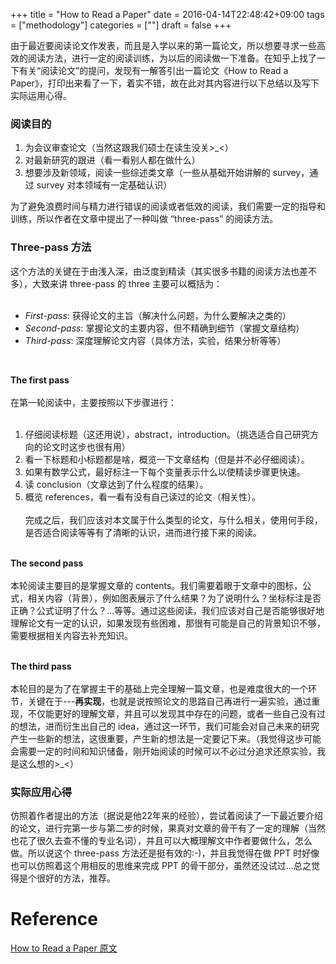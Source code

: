 +++
title = "How to Read a Paper"
date = 2016-04-14T22:48:42+09:00
tags = ["methodology"]
categories = [""]
draft = false
+++

由于最近要阅读论文作发表，而且是入学以来的第一篇论文，所以想要寻求一些高效的阅读方法，进行一定的阅读训练，为以后的阅读做一下准备。在知乎上找了一下有关“阅读论文”的提问，发现有一解答引出一篇论文《How to Read a Paper》，打印出来看了一下，着实不错，故在此对其内容进行以下总结以及写下实际运用心得。
<!--more-->
### 阅读目的

1. 为会议审查论文（当然这跟我们硕士在读生没关>_<）
2. 对最新研究的跟进（看一看别人都在做什么）
3. 想要涉及新领域，阅读一些综述类文章（一些从基础开始讲解的 survey，通过 survey 对本领域有一定基础认识）

为了避免浪费时间与精力进行错误的阅读或者低效的阅读，我们需要一定的指导和训练，所以作者在文章中提出了一种叫做 “three-pass” 的阅读方法。

### Three-pass 方法

这个方法的关键在于由浅入深，由泛度到精读（其实很多书籍的阅读方法也差不多），大致来讲 three-pass 的 three 主要可以概括为：<br /><br />
- <i>First-pass</i>: 获得论文的主旨（解决什么问题，为什么要解决之类的）<br />
- <i>Second-pass</i>: 掌握论文的主要内容，但不精确到细节（掌握文章结构）<br />
- <i>Third-pass</i>: 深度理解论文内容（具体方法，实验，结果分析等等）<br />
<br />

<b>The first pass</b><br /><br />
在第一轮阅读中，主要按照以下步骤进行：<br /><br />
1. 仔细阅读标题（这还用说），abstract，introduction。（挑选适合自己研究方向的论文时这步也很有用）<br />
2. 看一下标题和小标题都是啥，概览一下文章结构（但是并不必仔细阅读）。<br />
3. 如果有数学公式，最好标注一下每个变量表示什么以使精读步骤更快速。<br />
4. 读 conclusion（文章达到了什么程度的结果）。<br />
5. 概览 references，看一看有没有自己读过的论文（相关性）。<br /><br />
完成之后，我们应该对本文属于什么类型的论文，与什么相关，使用何手段，是否适合阅读等等有了清晰的认识，进而进行接下来的阅读。<br /><br />

<b>The second pass</b><br /><br />
本轮阅读主要目的是掌握文章的 contents。我们需要着眼于文章中的图标，公式，相关内容（背景），例如图表展示了什么结果？为了说明什么？坐标标注是否正确？公式证明了什么？...等等。通过这些阅读，我们应该对自己是否能够很好地理解论文有一定的认识，如果发现有些困难，那很有可能是自己的背景知识不够，需要根据相关内容去补充知识。<br /><br />

<b>The third pass</b><br /><br />
本轮目的是为了在掌握主干的基础上完全理解一篇文章，也是难度很大的一个环节，关键在于---<b>再实现</b>，也就是说按照论文的思路自己再进行一遍实验，通过重现，不仅能更好的理解文章，并且可以发现其中存在的问题，或者一些自己没有过的想法，进而衍生出自己的 idea，通过这一环节，我们可能会对自己未来的研究产生一些新的想法，这很重要，产生新的想法是一定要记下来。（我觉得这步可能会需要一定的时间和知识储备，刚开始阅读的时候可以不必过分追求还原实验，我是这么想的>_<）<br />
 
### 实际应用心得

仿照着作者提出的方法（据说是他22年来的经验），尝试着阅读了一下最近要介绍的论文，进行完第一步与第二步的时候，果真对文章的骨干有了一定的理解（当然也花了很久去查不懂的专业名词），并且可以大概理解文中作者要做什么，怎么做。所以说这个 three-pass 方法还是挺有效的:-)，并且我觉得在做 PPT 时好像也可以仿照着这个用相反的思维来完成 PPT 的骨干部分，虽然还没试过...总之觉得是个很好的方法，推荐。

# Reference

<a href="http://ccr.sigcomm.org/online/files/p83-keshavA.pdf">How to Read a Paper 原文</a>


